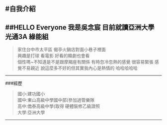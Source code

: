 #自我介紹
---------
##HELLO Everyone 我是吳念宸
目前就讀亞洲大學 光通3A 綠能組
----------------------------
>家住台中市太平區 偈亭火鍋店對面小巷子裡面<br/>
>興趣是打球 看電影 好看的韓劇也會看<br/>
>個性嗎~不知道是不是跟摩羯座有關係 有時忽冷忽熱的感覺 很容易緊張 感覺不易親近 說這麼多不好的但其實我內心是熱情的 哈哈哈哈哈<br/>
------------------------------------
###經歷
>國小:建功國小<br/>
>國中:東山高級中學國中部(參加過管樂隊<br/>
>高中:僑泰高級中學(取得 硬體裝修乙級證照<br/>
>大學:亞洲大學<br/>
-------------------------
 ###
